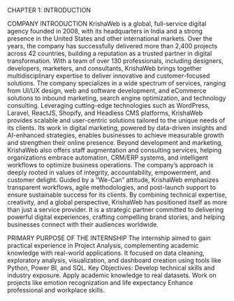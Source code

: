 CHAPTER 1: INTRODUCTION

COMPANY INTRODUCTION
KrishaWeb is a global, full-service digital agency founded in 2008, with its headquarters in India and a strong presence in the United States and other international markets. Over the years, the company has successfully delivered more than 2,400 projects across 42 countries, building a reputation as a trusted partner in digital transformation. With a team of over 130 professionals, including designers, developers, marketers, and consultants, KrishaWeb brings together multidisciplinary expertise to deliver innovative and customer-focused solutions.
The company specializes in a wide spectrum of services, ranging from UI/UX design, web and software development, and eCommerce solutions to inbound marketing, search engine optimization, and technology consulting. Leveraging cutting-edge technologies such as WordPress, Laravel, ReactJS, Shopify, and Headless CMS platforms, KrishaWeb provides scalable and user-centric solutions tailored to the unique needs of its clients. Its work in digital marketing, powered by data-driven insights and AI-enhanced strategies, enables businesses to achieve measurable growth and strengthen their online presence.
Beyond development and marketing, KrishaWeb also offers staff augmentation and consulting services, helping organizations embrace automation, CRM/ERP systems, and intelligent workflows to optimize business operations. The company’s approach is deeply rooted in values of integrity, accountability, empowerment, and customer delight. Guided by a “We-Can” attitude, KrishaWeb emphasizes transparent workflows, agile methodologies, and post-launch support to ensure sustainable success for its clients.
By combining technical expertise, creativity, and a global perspective, KrishaWeb has positioned itself as more than just a service provider. It is a strategic partner committed to delivering powerful digital experiences, crafting compelling brand stories, and helping businesses connect with their audiences worldwide.

PRIMARY PURPOSE OF THE INTERNSHIP
The internship aimed to gain practical experience in Project Analysis, complementing academic knowledge with real-world applications. It focused on data cleaning, exploratory analysis, visualization, and dashboard creation using tools like Python, Power BI, and SQL.
Key Objectives:
Develop technical skills and industry exposure.
Apply academic knowledge to real datasets.
Work on projects like emotion recognization and life expectancy 
Enhance professional and workplace skills.
